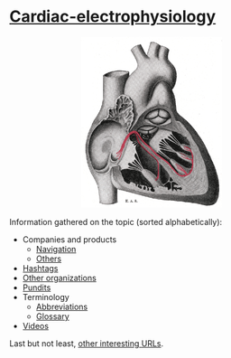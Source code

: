 # [Cardiac-electrophysiology](https://en.wikipedia.org/wiki/Cardiac_electrophysiology)

<p align="center">
  <img src="Gray501.png?raw=true" width="250" height="302"  alt="Gray plate 501 from the Wikipedia"/>
</p>

Information gathered on the topic (sorted alphabetically):

- Companies and products
  - [Navigation](companies-and-products--navigation.md)
  - [Others](companies-and-products--others.md)
- [Hashtags](hashtags.md)
- [Other organizations](other-organizations.md)
- [Pundits](pundits.md)
- Terminology
  - [Abbreviations](abbreviations.md)
  - [Glossary](glossary.md)
- [Videos](videos.md)

Last but not least, [other interesting URLs](other-URLs.md).
